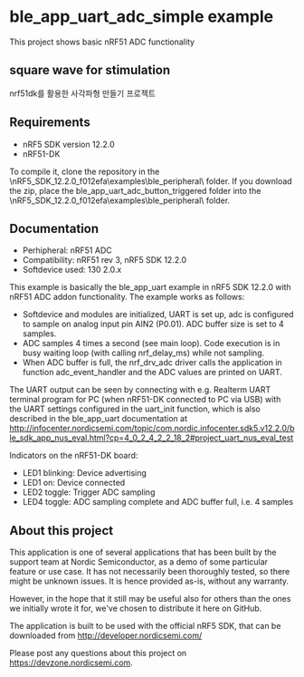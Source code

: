 ble_app_uart_adc_simple example
==================

 This project shows basic nRF51 ADC functionality

square wave for stimulation
-------------
nrf51dk를 활용한 사각파형 만들기 프로젝트
 
Requirements
------------
- nRF5 SDK version 12.2.0
- nRF51-DK

To compile it, clone the repository in the \nRF5_SDK_12.2.0_f012efa\examples\ble_peripheral\ folder.  If you download the zip, place the ble_app_uart_adc_button_triggered folder into the \nRF5_SDK_12.2.0_f012efa\examples\ble_peripheral\ folder.

Documentation
-----------------
- Perhipheral: nRF51 ADC
- Compatibility: nRF51 rev 3, nRF5 SDK 12.2.0
- Softdevice used: 130 2.0.x
  
This example is basically the ble_app_uart example in nRF5 SDK 12.2.0 with nRF51 ADC addon functionality. The example works as follows:
- Softdevice and modules are initialized, UART is set up, adc is configured to sample on analog input pin AIN2 (P0.01). ADC buffer size is set to 4 samples.
- ADC samples 4 times a second (see main loop). Code execution is in busy waiting loop (with calling nrf_delay_ms) while not sampling.
- When ADC buffer is full, the nrf_drv_adc driver calls the application in function adc_event_handler and the ADC values are printed on UART.

The UART output can be seen by connecting with e.g. Realterm UART terminal program for PC (when nRF51-DK connected to PC via USB) with the UART settings configured in the uart_init function, which is also described in the ble_app_uart documentation at http://infocenter.nordicsemi.com/topic/com.nordic.infocenter.sdk5.v12.2.0/ble_sdk_app_nus_eval.html?cp=4_0_2_4_2_2_18_2#project_uart_nus_eval_test
  
Indicators on the nRF51-DK board:
- LED1 blinking: Device advertising
- LED1 on:	Device connected
- LED2 toggle: Trigger ADC sampling
- LED4 toggle: ADC sampling complete and ADC buffer full, i.e. 4 samples

About this project
------------------
This application is one of several applications that has been built by the support team at Nordic Semiconductor, as a demo of some particular feature or use case. It has not necessarily been thoroughly tested, so there might be unknown issues. It is hence provided as-is, without any warranty. 

However, in the hope that it still may be useful also for others than the ones we initially wrote it for, we've chosen to distribute it here on GitHub. 

The application is built to be used with the official nRF5 SDK, that can be downloaded from http://developer.nordicsemi.com/

Please post any questions about this project on https://devzone.nordicsemi.com.

